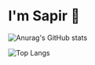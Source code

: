 # I'm Sapir 👋

![Anurag's GitHub stats](https://github-readme-stats.vercel.app/api?username=SapirDahan&show_icons=true&theme=omni)

![Top Langs](https://github-readme-stats.vercel.app/api/top-langs/?username=SapirDahan&layout=compact&theme=omni)
